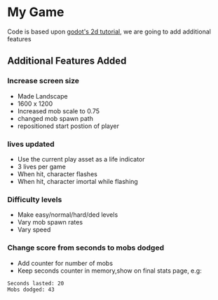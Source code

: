 # My Game

Code is based upon [godot's 2d tutorial](https://docs.godotengine.org/en/stable/getting_started/first_2d_game/index.html#), we are going to add additional features



## Additional Features Added

### Increase screen size

* Made Landscape
* 1600 x 1200
* Increased mob scale to 0.75
* changed mob spawn path
* repositioned start postion of player

### lives updated
* Use the current play asset as a life indicator
* 3 lives per game
* When hit, character flashes
* When hit, character imortal while flashing

### Difficulty levels

* Make easy/normal/hard/ded levels
* Vary mob spawn rates
* Vary speed

### Change score from seconds to mobs dodged

* Add counter for number of mobs
* Keep seconds counter in memory,show on final stats page, e.g:
```
Seconds lasted: 20
Mobs dodged: 43
```